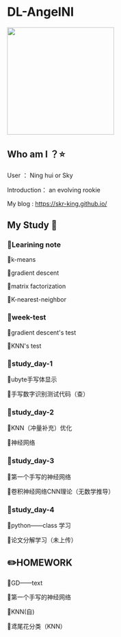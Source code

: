 # DL-AngelNI

<img src="https://s2.ax1x.com/2019/07/09/Z6lnKg.jpg" alt="" border="0" height= 250 width = "250"/>


## Who am I  ？:star:
User ： Ning hui or Sky

Introduction： an evolving rookie

My blog : <https://skr-king.github.io/>
## My Study  :notebook_with_decorative_cover:
### :lollipop:Learining note
:pushpin:k-means

:pushpin:gradient descent

:pushpin:matrix factorization

:pushpin:K-nearest-neighbor

### :lollipop:week-test

:pushpin:gradient descent's test

:pushpin:KNN's test 
### :lollipop:study_day-1
:pushpin:ubyte手写体显示

:pushpin:手写数字识别测试代码（查）
### :lollipop:study_day-2

:pushpin:KNN（冲量补充）优化

:pushpin:神经网络

### :lollipop:study_day-3

:pushpin:第一个手写的神经网络

:pushpin:卷积神经网络CNN理论（无数学推导）

### :lollipop:study_day-4

:pushpin:python——class 学习

:pushpin:论文分解学习（未上传）
## :pencil2:HOMEWORK
:pushpin:GD——text

:pushpin:第一个手写的神经网络

:pushpin:KNN(自)

:pushpin:鸢尾花分类（KNN）
